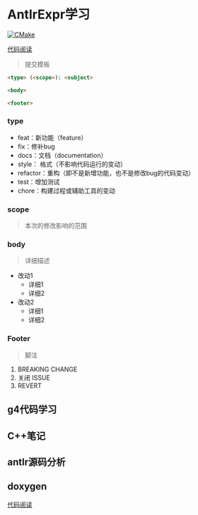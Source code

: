 AntlrExpr学习
====
[![CMake](https://github.com/mengdemao/AntlrExpr/actions/workflows/build.yml/badge.svg?branch=master)](https://github.com/mengdemao/AntlrExpr/actions/workflows/build.yml)

[代码阅读](https://mengdemao.github.io/AntlrExpr/)

> 提交模板
```markdown
<type> (<scope>): <subject>

<body>

<footer>
```

### type

+ feat：新功能（feature）
+ fix：修补bug
+ docs：文档（documentation）
+ style： 格式（不影响代码运行的变动）
+ refactor：重构（即不是新增功能，也不是修改bug的代码变动）
+ test：增加测试
+ chore：构建过程或辅助工具的变动

### scope
> 本次的修改影响的范围

### body
> 详细描述

+ 改动1
  + 详细1
  + 详细2 
+ 改动2
  + 详细1
  + 详细2

### Footer
> 脚注

1. BREAKING CHANGE
2. 关闭 ISSUE
3. REVERT

## g4代码学习

## C++笔记

## antlr源码分析

## doxygen

[代码阅读](https://mengdemao.github.io/AntlrExpr/)

